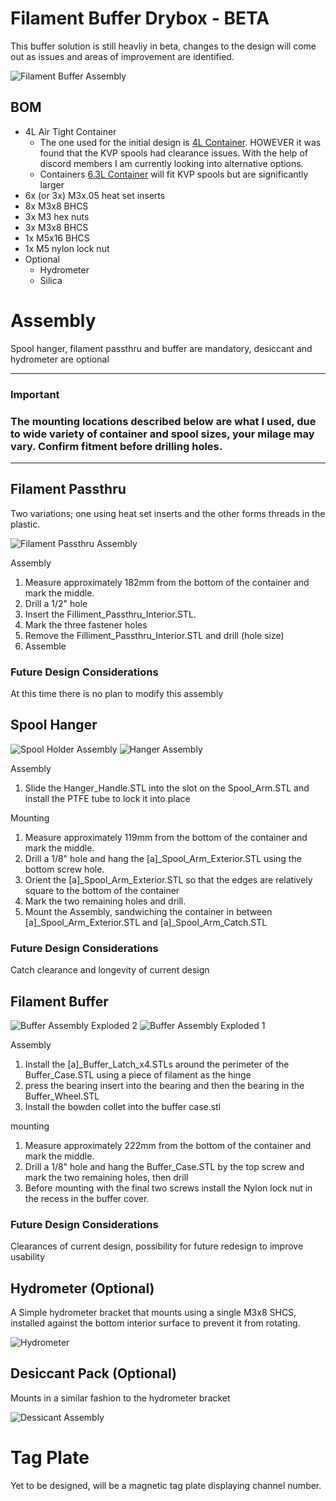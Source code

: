 # Filament Buffer Drybox - BETA

This buffer solution is still heavliy in beta, changes to the design will come out as issues and areas of improvement are identified.

![Filament Buffer Assembly](Images/Filament_Buffer_Assembly.PNG)

## BOM

- 4L Air Tight Container
    - The one used for the initial design is [4L Container](https://www.amazon.com/Containers-PRAKI-Airtight-Leak-proof-Canister/dp/B08TWH2QHV/ref=pd_rhf_ee_s_rp_c_2_4/142-3630995-6911105?pd_rd_w=NsqEw&pf_rd_p=5504b049-e102-4aa1-bed5-5cbcc3702210&pf_rd_r=V2H8ZEMQV48BSCNPQBP8&pd_rd_r=95199d46-c915-4553-b019-1fa26afedc4e&pd_rd_wg=uHuj3&pd_rd_i=B08TWH2QHV&psc=1). HOWEVER it was found that the KVP spools had clearance issues. With the help of discord members I am currently looking into alternative options.
	- Containers [6.3L Container](https://www.amazon.com/dp/B08VHMS3B5?psc=1&ref=ppx_yo2_dt_b_product_details) will fit KVP spools but are significantly larger
- 6x (or 3x) M3x.05 heat set inserts
- 8x M3x8 BHCS
- 3x M3 hex nuts
- 3x M3x8 BHCS
- 1x M5x16 BHCS
- 1x M5 nylon lock nut
- Optional
    - Hydrometer
    - Silica

# Assembly

Spool hanger, filament passthru and buffer are mandatory, desiccant and hydrometer are optional

---
### Important
### The mounting locations described below are what I used, due to wide variety of container and spool sizes, your milage may vary. Confirm fitment before drilling holes.
---
## Filament Passthru

Two variations; one using heat set inserts and the other forms threads in the plastic.

![Filament Passthru Assembly](Images/Filament_Passthru_Assembly.PNG)

Assembly

1.  Measure approximately 182mm from the bottom of the container and mark the middle.
2.  Drill a 1/2" hole
3.  Insert the Filliment\_Passthru\_Interior.STL.
4.  Mark the three fastener holes
5.  Remove the Filliment\_Passthru\_Interior.STL and drill (hole size)
6.  Assemble

### Future Design Considerations

At this time there is no plan to modify this assembly

## Spool Hanger

![Spool Holder Assembly](Images/Spool_Holder_Assembly.PNG)
![Hanger Assembly](Images/Hanger_Assembly.PNG)

Assembly

1.  Slide the Hanger\_Handle.STL into the slot on the Spool\_Arm.STL and install the PTFE tube to lock it into place

Mounting

1.  Measure approximately 119mm from the bottom of the container and mark the middle.
2.  Drill a 1/8" hole and hang the \[a\]\_Spool\_Arm_Exterior.STL using the bottom screw hole.
3.  Orient the \[a\]\_Spool\_Arm_Exterior.STL so that the edges are relatively square to the bottom of the container
4.  Mark the two remaining holes and drill.
5.  Mount the Assembly, sandwiching the container in between \[a\]\_Spool\_Arm\_Exterior.STL and \[a\]\_Spool\_Arm\_Catch.STL

### Future Design Considerations

Catch clearance and longevity of current design

## Filament Buffer

![Buffer Assembly Exploded 2](Images/Buffer_Assembly_Exploded_2.PNG)
![Buffer Assembly Exploded 1](Images/Buffer_Assembly_Exploded_1.PNG)

Assembly

1.  Install the \[a\]\_Buffer\_Latch\_x4.STLs around the perimeter of the Buffer\_Case.STL using a piece of filament as the hinge
2.  press the bearing insert into the bearing and then the bearing in the Buffer_Wheel.STL
3.  Install the bowden collet into the buffer case.stl

mounting

1.  Measure approximately 222mm from the bottom of the container and mark the middle.
2.  Drill a 1/8" hole and hang the Buffer_Case.STL by the top screw and mark the two remaining holes, then drill
3.  Before mounting with the final two screws install the Nylon lock nut in the recess in the buffer cover.

### Future Design Considerations

Clearances of current design, possibility for future redesign to improve usability 

## Hydrometer (Optional)

A Simple hydrometer bracket that mounts using a single M3x8 SHCS, installed against the bottom interior surface to prevent it from rotating.

![Hydrometer](Images/Hydrometer.PNG)


## Desiccant Pack (Optional)

Mounts in a similar fashion to the hydrometer bracket

![Dessicant Assembly](Images/Dessicant_Assembly.PNG)


# Tag Plate

Yet to be designed, will be a magnetic tag plate displaying channel number.
